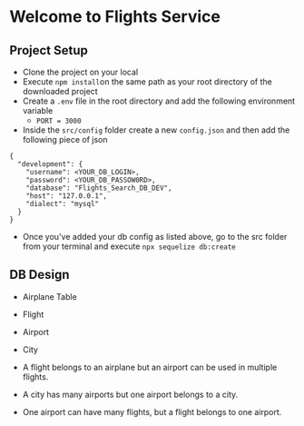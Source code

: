 <!---

- src/
  index.js // server
  models/
  controllers/
  middlewares/
  services/
  utils/
  config/
  repository/
  -tests/ [later]
  -static/
  -temp/
  --->

# Welcome to Flights Service

## Project Setup

- Clone the project on your local
- Execute `npm install`on the same path as your root directory of the downloaded project
- Create a `.env` file in the root directory and add the following environment variable
  - `PORT = 3000`
- Inside the `src/config` folder create a new `config.json` and then add the following piece of json

```
{
  "development": {
    "username": <YOUR_DB_LOGIN>,
    "password": <YOUR_DB_PASSOW0RD>,
    "database": "Flights_Search_DB_DEV",
    "host": "127.0.0.1",
    "dialect": "mysql"
  }
}
```

- Once you've added your db config as listed above, go to the src folder from your terminal and execute `npx sequelize db:create`

## DB Design

- Airplane Table
- Flight
- Airport
- City

- A flight belongs to an airplane but an airport can be used in multiple flights.
- A city has many airports but one airport belongs to a city.
- One airport can have many flights, but a flight belongs to one airport.
